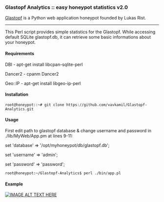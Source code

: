 ### Glastopf Analytics :: easy honeypot statistics v2.0

[Glastopf](https://github.com/glastopf/glastopf) is a Python web application honeypot founded by Lukas Rist.

---

This Perl script provides simple statistics for the Glastopf. While accessing default SQLite glastopf.db, it can retrieve some basic informations about your honeypot.

#### Requirements

DBI - apt-get install libcpan-sqlite-perl

Dancer2 - cpanm Dancer2

Geo::IP - apt-get install libgeo-ip-perl

#### Installation

```
root@honeypot::~# git clone https://github.com/vavkamil/Glastopf-Analytics.git
```

#### Usage

First edit path to glastopf database & change username and password in ./lib/MyWeb/App.pm at lines 9-11:

set 'database'  =>  '/opt/myhoneypot/db/glastopf.db';

set 'username'  =>  'admin';

set 'password'  =>  'password';

```
root@honeypot:~/Glastopf-Analytics$ perl ./bin/app.pl
```

#### Example

[![IMAGE ALT TEXT HERE](http://img.youtube.com/vi/NuucT_l8Nhg/0.jpg)](http://www.youtube.com/watch?v=NuucT_l8Nhg)